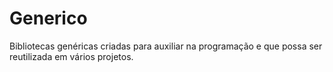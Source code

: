 # Generico
Bibliotecas genéricas criadas para auxiliar na programação e que possa ser reutilizada em vários projetos.

